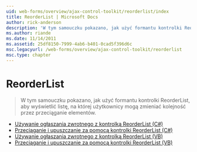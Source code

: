 ```yaml
---
uid: web-forms/overview/ajax-control-toolkit/reorderlist/index
title: ReorderList | Microsoft Docs
author: rick-anderson
description: 'W tym samouczku pokazano, jak użyć formantu kontrolki ReorderList, aby wyświetlić listę, na której użytkownicy mogą zmieniać kolejność przez przeciąganie elementów.'
ms.author: riande
ms.date: 11/14/2011
ms.assetid: 25df8150-7999-4ab6-b401-0cad5f396d6c
msc.legacyurl: /web-forms/overview/ajax-control-toolkit/reorderlist
msc.type: chapter
---
```

<a name="reorderlist"></a>ReorderList
====================
> W tym samouczku pokazano, jak użyć formantu kontrolki ReorderList, aby wyświetlić listę, na której użytkownicy mogą zmieniać kolejność przez przeciąganie elementów.


- [Używanie ogłaszania zwrotnego z kontrolką ReorderList (C#)](using-postbacks-with-reorderlist-cs.md)
- [Przeciąganie i upuszczanie za pomocą kontrolki ReorderList (C#)](drag-and-drop-via-reorderlist-cs.md)
- [Używanie ogłaszania zwrotnego z kontrolką ReorderList (VB)](using-postbacks-with-reorderlist-vb.md)
- [Przeciąganie i upuszczanie za pomocą kontrolki ReorderList (VB)](drag-and-drop-via-reorderlist-vb.md)
